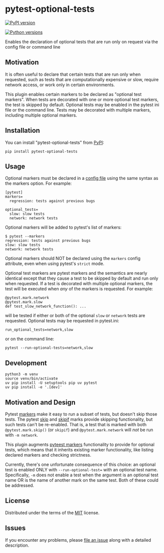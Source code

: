 # pytest-optional-tests

[![PyPI version](https://img.shields.io/pypi/v/pytest-optional-tests.svg)](https://pypi.org/project/pytest-optional-tests)

[![Python versions](https://img.shields.io/pypi/pyversions/pytest-optional-tests.svg)](https://pypi.org/project/pytest-optional-tests)

Enables the declaration of optional tests that are run only on request via the config file or command line

## Motivation

It is often useful to declare that certain tests that are run only when
requested, such as tests that are computationally expensive or slow, require
network access, or work only in certain environments.

This plugin enables certain markers to be declared as "optional test markers".
When tests are decorated with one or more optional test markers, the test is
skipped by default.  Optional tests may be enabled in the pytest ini file or the
command line.  Tests may be decorated with multiple markers, including multiple
optional markers.

## Installation

You can install "pytest-optional-tests" from [PyPI](https://pypi.org/project/pytest-optional-tests/):

    pip install pytest-optional-tests

## Usage

Optional markers must be declared in a [config
file](https://docs.pytest.org/en/stable/reference/customize.html) using the same
syntax as the markers option.  For example:

    [pytest]
    markers=
      regression: tests against previous bugs

    optional_tests=
      slow: slow tests
      network: network tests

Optional markers will be added to pytest's list of markers:

    $ pytest --markers
    regression: tests against previous bugs
    slow: slow tests
    network: network tests

Optional markers should NOT be declared using the `markers` config attribute,
even when using pytest's `strict` mode.

Optional test markers are pytest markers and the semantics are nearly
identical except that they cause a test to be skipped by default and run only when requested.  If a test is decorated with multiple optional markers, the test will be executed when *any* of the markers is requested. For
example:

    @pytest.mark.network
    @pytest.mark.slow
    def test_slow_network_function(): ...

will be tested if either or both of the optional `slow` or `network`
tests are requested.  Optional tests may be requested in pytest.ini:

    run_optional_tests=network,slow

or on the command line:

    pytest --run-optional-tests=network,slow

## Development

    python3 -m venv
    source venv/bin/activate
    uv pip install -U setuptools pip uv pytest
    uv pip install -e '.[dev]'

## Motivation and Design

Pytest [markers](https://docs.pytest.org/en/stable/reference/reference.html#marks) make it easy to run a subset of tests, but doesn't skip those tests. The pytest [skip](https://docs.pytest.org/en/stable/reference/reference.html#pytest-skip) and [skipif](https://docs.pytest.org/en/stable/reference/reference.html#pytest-mark-skipif) marks provide skipping functionality, but such tests can't be re-enabled.  That is, a test that is marked with both `@pytest.mark.skip()` (or `skipif`) and `@pytest.mark.network` will *not* be run with `-m network`.

This plugin augments [pyteest markers](https://docs.pytest.org/en/stable/example/markers.html) functionality to provide for optional tests, which means that it inherits existing marker functionality, like listing declared markers and checking strictness.

Currently, there's one unfortunate consequence of this choice: an optional test is enabled ONLY with `--run-optional-test=` with an optional test name.  Specifically, `-m` does not enable a test when the argument is an optional test name OR is the name of another mark on the same test. Both of these could be addressed.

## License

Distributed under the terms of the [MIT](http://opensource.org/licenses/MIT) license.

## Issues

If you encounter any problems, please [file an issue](https://github.com/reece/pytest-optional-tests/issues) along with a detailed description.
